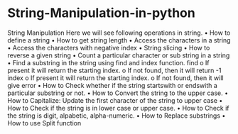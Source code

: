 # String-Manipulation-in-python
String Manipulation
Here we will see following operations in string.
•	How to define a string
•	How to get string length 
•	Access the characters in a string
•	Access the characters with negative index
•	String slicing
•	How to reverse a given string
•	Count a particular character or sub string in a string
•	Find a substring in the string using find and index function.
  find
  o	If present it will return the starting index.
  o	If not found, then it will return -1
  index
  o	If present it will return the starting index.
  o	If not found, then it will give error
•	How to Check whether if the string startswith or endswith a particular substring or not.
•	How to Convert the string to the upper case.
•	How to Capitalize: Update the first character of the string to upper case
•	How to Check if the string is in lower case or upper case.
•	How to Check if the string is digit, alpabetic, alpha-numeric.
•	How to Replace substrings
•	How to use Split function
